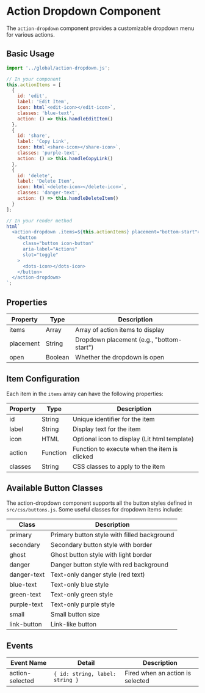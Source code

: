 # Action Dropdown Component

The `action-dropdown` component provides a customizable dropdown menu for various actions.

## Basic Usage

```javascript
import '../global/action-dropdown.js';

// In your component
this.actionItems = [
  {
    id: 'edit',
    label: 'Edit Item',
    icon: html`<edit-icon></edit-icon>`,
    classes: 'blue-text',
    action: () => this.handleEditItem()
  },
  {
    id: 'share',
    label: 'Copy Link',
    icon: html`<share-icon></share-icon>`,
    classes: 'purple-text',
    action: () => this.handleCopyLink()
  },
  {
    id: 'delete',
    label: 'Delete Item',
    icon: html`<delete-icon></delete-icon>`,
    classes: 'danger-text',
    action: () => this.handleDeleteItem()
  }
];

// In your render method
html`
  <action-dropdown .items=${this.actionItems} placement="bottom-start">
    <button
      class="button icon-button"
      aria-label="Actions"
      slot="toggle"
    >
      <dots-icon></dots-icon>
    </button>
  </action-dropdown>
`;
```

## Properties

| Property   | Type    | Description                                  |
|------------|---------|----------------------------------------------|
| items      | Array   | Array of action items to display             |
| placement  | String  | Dropdown placement (e.g., "bottom-start")    |
| open       | Boolean | Whether the dropdown is open                 |

## Item Configuration

Each item in the `items` array can have the following properties:

| Property    | Type     | Description                                          |
|-------------|----------|------------------------------------------------------|
| id          | String   | Unique identifier for the item                       |
| label       | String   | Display text for the item                            |
| icon        | HTML     | Optional icon to display (Lit html template)         |
| action      | Function | Function to execute when the item is clicked         |
| classes     | String   | CSS classes to apply to the item                     |

## Available Button Classes

The action-dropdown component supports all the button styles defined in `src/css/buttons.js`. Some useful classes for dropdown items include:

| Class        | Description                                     |
|-------------|-------------------------------------------------|
| primary      | Primary button style with filled background     |
| secondary    | Secondary button style with border              |
| ghost        | Ghost button style with light border            |
| danger       | Danger button style with red background         |
| danger-text  | Text-only danger style (red text)               |
| blue-text    | Text-only blue style                            |
| green-text   | Text-only green style                           |
| purple-text  | Text-only purple style                          |
| small        | Small button size                               |
| link-button  | Link-like button                                |

## Events

| Event Name      | Detail                                | Description                          |
|-----------------|---------------------------------------|--------------------------------------|
| action-selected | `{ id: string, label: string }`       | Fired when an action is selected     |